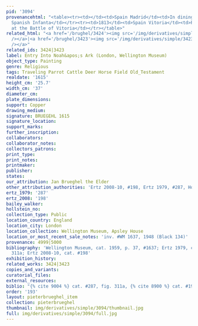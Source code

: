 ```yaml
---
pid: '3094'
provenancehtml: "<table><tr><td></td><td>Spain Madrid</td><td>In dining room of the
  Spanish Infanta</td></tr><tr><td>1813</td><td>Spain Vitoria</td><td>Possibly acquired
  at the Battle of Vitoria</td></tr></table>"
related_html: "<a href='/brughel/3424'><img src='/img/derivatives/simple/3424/thumbnail.jpg'
  /></a>|<a href='/brughel/3423'><img src='/img/derivatives/simple/3423/thumbnail.jpg'
  /></a>"
related_ids: 3424|3423
label: Entry Into Noah&apos;s Ark (London, Wellington Museum)
object_type: Painting
genre: Religious
tags: Traveling Parrot Cattle Deer Horse Field Old_Testament
realdate: '1615'
height_cm: '25.7'
width_cm: '37'
diameter_cm:
plate_dimensions:
support: Copper
drawing_medium:
signature: BRUEGEHL 1615
signature_location:
support_marks:
further_inscription:
collaborators:
collaborator_notes:
collectors_patrons:
print_type:
print_notes:
printmaker:
publisher:
states:
our_attribution: Jan Brueghel the Elder
other_attribution_authorities: 'Ertz 2008-10, #198, Ertz 1979, #287, Honig database'
ertz_1979: '287'
ertz_2008: '198'
bailey_walker:
hollstein_no:
collection_type: Public
location_country: England
location_city: London
location_collection: Wellington Museum, Apsley House
location_or_most_recent_sale_notes: 'inv. #WM 1637, 1948 (Black 134)'
provenance: 4999|5000
bibliography: 'Wellington Museum, cat. 1959, p. 37, #1637; Ertz 1979, cat. #287, fig.
  311a; Ertz 2008-10, cat. #198'
exhibition_history:
related_works: 3424|3423
copies_and_variants:
curatorial_files:
external_resources:
biblio: "{% cite 9004 %} cat. #287, fig. 311a, {% cite 8900 %} cat. #198"
order: '193'
layout: pieterbrueghel_item
collection: pieterbrueghel
thumbnail: img/derivatives/simple/3094/thumbnail.jpg
full: img/derivatives/simple/3094/full.jpg
---
```

